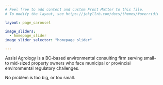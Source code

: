 ```yaml
---
# Feel free to add content and custom Front Matter to this file.
# To modify the layout, see https://jekyllrb.com/docs/themes/#overriding-theme-defaults

layout: page_carousel

image_sliders:
  - homepage_slider
image_slider_selector: "homepage_slider"

---
```


<p>Assisi Agrology is a BC-based environmental consulting firm serving small- to mid-sized property owners who face municipal or provincial environmental regulatory challenges.</p>


<p class="quote">No problem is too big, or too small.</p>
